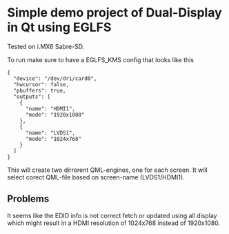# Simple demo project of Dual-Display in Qt using EGLFS

Tested on i.MX6 Sabre-SD.

To run make sure to have a EGLFS_KMS config that looks like this

```
{
  "device": "/dev/dri/card0",
  "hwcursor": false,
  "pbuffers": true,
  "outputs": [
    {
      "name": "HDMI1",
      "mode": "1920x1080"
    },
    {
      "name": "LVDS1",
      "mode": "1024x768"
    }
  ]
}

```

This will create two dirrerent QML-engines, one for each screen. It will select corect QML-file based on screen-name (LVDS1/HDMI1).

## Problems

It seems like the EDID info is not correct fetch or updated using all display which might result in a HDMI resolution of 1024x768 instead of 1920x1080.
